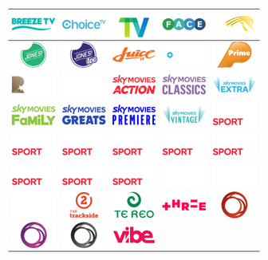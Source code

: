 | ![](https://raw.githubusercontent.com/RevGear/logo/master/Countries/NZ/BreezeTV.png) | ![](https://raw.githubusercontent.com/RevGear/logo/master/Countries/NZ/ChoiceTV.png) | ![](https://raw.githubusercontent.com/RevGear/logo/master/Countries/NZ/CountryTV.png) | ![](https://raw.githubusercontent.com/RevGear/logo/master/Countries/NZ/FaceTV.png) | ![](https://raw.githubusercontent.com/RevGear/logo/master/Countries/NZ/Firstlight.png) | 
|:---:|:---:|:---:|:---:|:---:| 
| ![](https://raw.githubusercontent.com/RevGear/logo/master/Countries/NZ/Jones.png) | ![](https://raw.githubusercontent.com/RevGear/logo/master/Countries/NZ/JonesToo.png) | ![](https://raw.githubusercontent.com/RevGear/logo/master/Countries/NZ/JuiceTV.png) | ![](https://raw.githubusercontent.com/RevGear/logo/master/Countries/NZ/KordiaTV.png) | ![](https://raw.githubusercontent.com/RevGear/logo/master/Countries/NZ/Prime.png) | 
| ![](https://raw.githubusercontent.com/RevGear/logo/master/Countries/NZ/Rialto.png) | ![](https://raw.githubusercontent.com/RevGear/logo/master/Countries/NZ/SkyArena.png) | ![](https://raw.githubusercontent.com/RevGear/logo/master/Countries/NZ/SkyMoviesAction.png) | ![](https://raw.githubusercontent.com/RevGear/logo/master/Countries/NZ/SkyMoviesClassics.png) | ![](https://raw.githubusercontent.com/RevGear/logo/master/Countries/NZ/SkyMoviesExtra.png) | 
| ![](https://raw.githubusercontent.com/RevGear/logo/master/Countries/NZ/SkyMoviesFamily.png) | ![](https://raw.githubusercontent.com/RevGear/logo/master/Countries/NZ/SkyMoviesGreats.png) | ![](https://raw.githubusercontent.com/RevGear/logo/master/Countries/NZ/SkyMoviesPremiere.png) | ![](https://raw.githubusercontent.com/RevGear/logo/master/Countries/NZ/SkyMoviesVintage.png) | ![](https://raw.githubusercontent.com/RevGear/logo/master/Countries/NZ/SkySport1.png) | 
| ![](https://raw.githubusercontent.com/RevGear/logo/master/Countries/NZ/SkySport2.png) | ![](https://raw.githubusercontent.com/RevGear/logo/master/Countries/NZ/SkySport3.png) | ![](https://raw.githubusercontent.com/RevGear/logo/master/Countries/NZ/SkySport4.png) | ![](https://raw.githubusercontent.com/RevGear/logo/master/Countries/NZ/SkySport5.png) | ![](https://raw.githubusercontent.com/RevGear/logo/master/Countries/NZ/SkySport6.png) | 
| ![](https://raw.githubusercontent.com/RevGear/logo/master/Countries/NZ/SkySport7.png) | ![](https://raw.githubusercontent.com/RevGear/logo/master/Countries/NZ/SkySport8.png) | ![](https://raw.githubusercontent.com/RevGear/logo/master/Countries/NZ/SkySport9.png) | ![](https://raw.githubusercontent.com/RevGear/logo/master/Countries/NZ/SoHo.png) | ![](https://raw.githubusercontent.com/RevGear/logo/master/Countries/NZ/SoHo2.png) | 
| ![](https://raw.githubusercontent.com/RevGear/logo/master/Countries/NZ/TABTrackside1.png) | ![](https://raw.githubusercontent.com/RevGear/logo/master/Countries/NZ/TABTrackside2.png) | ![](https://raw.githubusercontent.com/RevGear/logo/master/Countries/NZ/TeReo.png) | ![](https://raw.githubusercontent.com/RevGear/logo/master/Countries/NZ/Three.png) | ![](https://raw.githubusercontent.com/RevGear/logo/master/Countries/NZ/TVNZ1.png) | 
| ![](https://raw.githubusercontent.com/RevGear/logo/master/Countries/NZ/TVNZ2.png) | ![](https://raw.githubusercontent.com/RevGear/logo/master/Countries/NZ/TVNZDuke.png) | ![](https://raw.githubusercontent.com/RevGear/logo/master/Countries/NZ/Vibe.png)  | 

